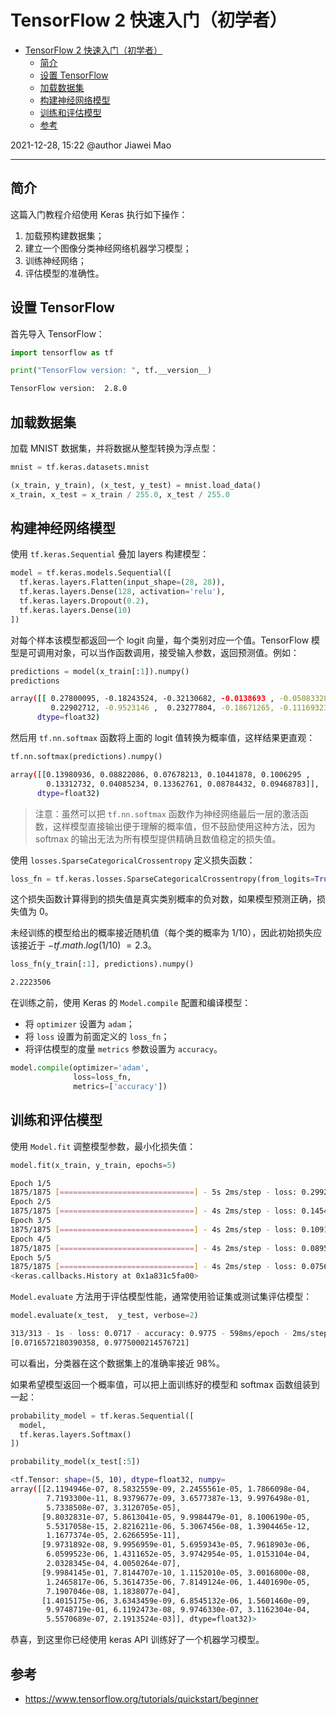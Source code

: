 # TensorFlow 2 快速入门（初学者）

- [TensorFlow 2 快速入门（初学者）](#tensorflow-2-快速入门初学者)
  - [简介](#简介)
  - [设置 TensorFlow](#设置-tensorflow)
  - [加载数据集](#加载数据集)
  - [构建神经网络模型](#构建神经网络模型)
  - [训练和评估模型](#训练和评估模型)
  - [参考](#参考)

2021-12-28, 15:22
@author Jiawei Mao
***

## 简介

这篇入门教程介绍使用 Keras 执行如下操作：

1. 加载预构建数据集；
2. 建立一个图像分类神经网络机器学习模型；
3. 训练神经网络；
4. 评估模型的准确性。

## 设置 TensorFlow

首先导入 TensorFlow：

```python
import tensorflow as tf

print("TensorFlow version: ", tf.__version__)
```

```sh
TensorFlow version:  2.8.0
```

## 加载数据集

加载 MNIST 数据集，并将数据从整型转换为浮点型：

```python
mnist = tf.keras.datasets.mnist

(x_train, y_train), (x_test, y_test) = mnist.load_data()
x_train, x_test = x_train / 255.0, x_test / 255.0
```

## 构建神经网络模型

使用 `tf.keras.Sequential` 叠加 layers 构建模型：

```python
model = tf.keras.models.Sequential([
  tf.keras.layers.Flatten(input_shape=(28, 28)),
  tf.keras.layers.Dense(128, activation='relu'),
  tf.keras.layers.Dropout(0.2),
  tf.keras.layers.Dense(10)
])
```

对每个样本该模型都返回一个 logit 向量，每个类别对应一个值。TensorFlow 模型是可调用对象，可以当作函数调用，接受输入参数，返回预测值。例如：

```python
predictions = model(x_train[:1]).numpy()
predictions
```

```sh
array([[ 0.27800095, -0.18243524, -0.32130682, -0.0138693 , -0.05083328,
         0.22902712, -0.9523146 ,  0.23277804, -0.18671265, -0.11169323]],
      dtype=float32)
```

然后用 `tf.nn.softmax` 函数将上面的 logit 值转换为概率值，这样结果更直观：

```python
tf.nn.softmax(predictions).numpy()
```

```sh
array([[0.13980936, 0.08822086, 0.07678213, 0.10441878, 0.1006295 ,
        0.13312732, 0.04085234, 0.13362761, 0.08784432, 0.09468783]],
      dtype=float32)
```

> 注意：虽然可以把 `tf.nn.softmax` 函数作为神经网络最后一层的激活函数，这样模型直接输出便于理解的概率值，但不鼓励使用这种方法，因为 softmax 的输出无法为所有模型提供精确且数值稳定的损失值。

使用 `losses.SparseCategoricalCrossentropy` 定义损失函数：

```python
loss_fn = tf.keras.losses.SparseCategoricalCrossentropy(from_logits=True)
```

这个损失函数计算得到的损失值是真实类别概率的负对数，如果模型预测正确，损失值为 0。

未经训练的模型给出的概率接近随机值（每个类的概率为 1/10），因此初始损失应该接近于 $-tf.math.log(1/10) ~= 2.3$。

```python
loss_fn(y_train[:1], predictions).numpy()
```

```sh
2.2223506
```

在训练之前，使用 Keras 的 `Model.compile` 配置和编译模型：

- 将 `optimizer` 设置为 `adam`；
- 将 `loss` 设置为前面定义的 `loss_fn`；
- 将评估模型的度量 `metrics` 参数设置为 `accuracy`。

```python
model.compile(optimizer='adam',
              loss=loss_fn,
              metrics=['accuracy'])
```

## 训练和评估模型

使用 `Model.fit` 调整模型参数，最小化损失值：

```python
model.fit(x_train, y_train, epochs=5)
```

```sh
Epoch 1/5
1875/1875 [==============================] - 5s 2ms/step - loss: 0.2992 - accuracy: 0.9149
Epoch 2/5
1875/1875 [==============================] - 4s 2ms/step - loss: 0.1454 - accuracy: 0.9579
Epoch 3/5
1875/1875 [==============================] - 4s 2ms/step - loss: 0.1091 - accuracy: 0.9668
Epoch 4/5
1875/1875 [==============================] - 4s 2ms/step - loss: 0.0895 - accuracy: 0.9721
Epoch 5/5
1875/1875 [==============================] - 4s 2ms/step - loss: 0.0756 - accuracy: 0.9769
<keras.callbacks.History at 0x1a831c5fa00>
```

`Model.evaluate` 方法用于评估模型性能，通常使用验证集或测试集评估模型：

```python
model.evaluate(x_test,  y_test, verbose=2)
```

```sh
313/313 - 1s - loss: 0.0717 - accuracy: 0.9775 - 598ms/epoch - 2ms/step
[0.0716572180390358, 0.9775000214576721]
```

可以看出，分类器在这个数据集上的准确率接近 98%。

如果希望模型返回一个概率值，可以把上面训练好的模型和 softmax 函数组装到一起：

```python
probability_model = tf.keras.Sequential([
  model,
  tf.keras.layers.Softmax()
])
```

```python
probability_model(x_test[:5])
```

```sh
<tf.Tensor: shape=(5, 10), dtype=float32, numpy=
array([[2.1194946e-07, 8.5832559e-09, 2.2455561e-05, 1.7866098e-04,
        7.7193300e-11, 8.9379677e-09, 3.6577387e-13, 9.9976498e-01,
        5.7338508e-07, 3.3120705e-05],
       [9.8032831e-07, 5.8613041e-05, 9.9984479e-01, 8.1006190e-05,
        5.5317058e-15, 2.8216211e-06, 5.3067456e-08, 1.3904465e-12,
        1.1677374e-05, 2.6266595e-11],
       [9.9731892e-08, 9.9956959e-01, 5.6959343e-05, 7.9618903e-06,
        6.0599523e-06, 1.4311652e-05, 3.9742954e-05, 1.0153104e-04,
        2.0328345e-04, 4.0050264e-07],
       [9.9984145e-01, 7.8144707e-10, 1.1152010e-05, 3.0016800e-08,
        1.2465817e-06, 5.3614735e-06, 7.8149124e-06, 1.4401690e-05,
        7.1907046e-08, 1.1838077e-04],
       [1.4015175e-06, 3.6343459e-09, 6.8545132e-06, 1.5601460e-09,
        9.9748719e-01, 6.1192473e-08, 9.9746330e-07, 3.1162304e-04,
        5.5570689e-07, 2.1913524e-03]], dtype=float32)>
```

恭喜，到这里你已经使用 keras API 训练好了一个机器学习模型。

## 参考

- https://www.tensorflow.org/tutorials/quickstart/beginner
